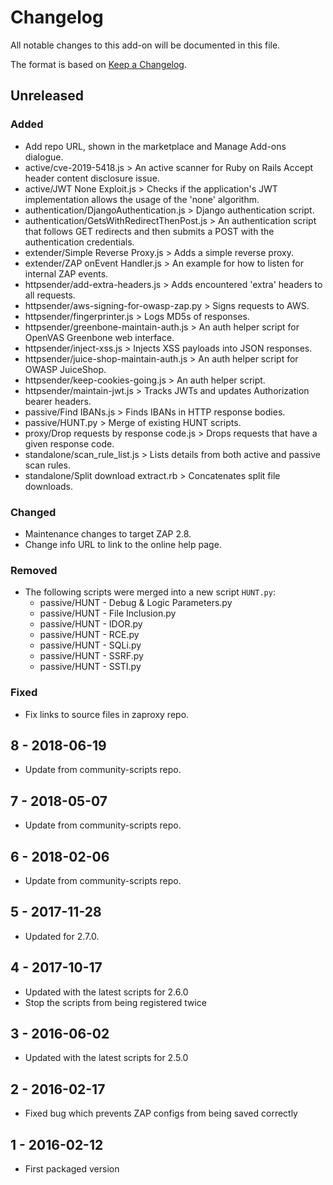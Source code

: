 # Changelog
All notable changes to this add-on will be documented in this file.

The format is based on [Keep a Changelog](https://keepachangelog.com/en/1.0.0/).

## Unreleased

### Added
- Add repo URL, shown in the marketplace and Manage Add-ons dialogue.
- active/cve-2019-5418.js > An active scanner for Ruby on Rails Accept header content disclosure issue.
- active/JWT None Exploit.js > Checks if the application's JWT implementation allows the usage of the 'none' algorithm.
- authentication/DjangoAuthentication.js > Django authentication script.
- authentication/GetsWithRedirectThenPost.js > An authentication script that follows GET redirects and then submits a POST with the authentication credentials.
- extender/Simple Reverse Proxy.js > Adds a simple reverse proxy.
- extender/ZAP onEvent Handler.js > An example for how to listen for internal ZAP events.
- httpsender/add-extra-headers.js > Adds encountered 'extra' headers to all requests.
- httpsender/aws-signing-for-owasp-zap.py > Signs requests to AWS.
- httpsender/fingerprinter.js > Logs MD5s of responses.
- httpsender/greenbone-maintain-auth.js > An auth helper script for OpenVAS Greenbone web interface.
- httpsender/inject-xss.js > Injects XSS payloads into JSON responses.
- httpsender/juice-shop-maintain-auth.js > An auth helper script for OWASP JuiceShop.
- httpsender/keep-cookies-going.js > An auth helper script.
- httpsender/maintain-jwt.js > Tracks JWTs and updates Authorization bearer headers.
- passive/Find IBANs.js > Finds IBANs in HTTP response bodies.
- passive/HUNT.py > Merge of existing HUNT scripts.
- proxy/Drop requests by response code.js > Drops requests that have a given response code.
- standalone/scan_rule_list.js > Lists details from both active and passive scan rules.
- standalone/Split download extract.rb > Concatenates split file downloads.

### Changed
- Maintenance changes to target ZAP 2.8.
- Change info URL to link to the online help page.

### Removed
- The following scripts were merged into a new script `HUNT.py`:
  - passive/HUNT - Debug & Logic Parameters.py
  - passive/HUNT - File Inclusion.py
  - passive/HUNT - IDOR.py
  - passive/HUNT - RCE.py
  - passive/HUNT - SQLi.py
  - passive/HUNT - SSRF.py
  - passive/HUNT - SSTI.py

### Fixed
- Fix links to source files in zaproxy repo.

## 8 - 2018-06-19

- Update from community-scripts repo.

## 7 - 2018-05-07

- Update from community-scripts repo.

## 6 - 2018-02-06

- Update from community-scripts repo.

## 5 - 2017-11-28

- Updated for 2.7.0.

## 4 - 2017-10-17

- Updated with the latest scripts for 2.6.0
- Stop the scripts from being registered twice

## 3 - 2016-06-02

- Updated with the latest scripts for 2.5.0

## 2 - 2016-02-17

- Fixed bug which prevents ZAP configs from being saved correctly

## 1 - 2016-02-12

- First packaged version

